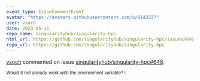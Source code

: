 ```yaml
---
event_type: IssueCommentEvent
avatar: "https://avatars.githubusercontent.com/u/814322?"
user: vsoch
date: 2023-05-11
repo_name: singularityhub/singularity-hpc
html_url: https://github.com/singularityhub/singularity-hpc/issues/648
repo_url: https://github.com/singularityhub/singularity-hpc
---
```


<a href='https://github.com/vsoch' target='_blank'>vsoch</a> commented on issue <a href='https://github.com/singularityhub/singularity-hpc/issues/648' target='_blank'>singularityhub/singularity-hpc#648</a>.

<small>Would it not already work with the environment variable? I